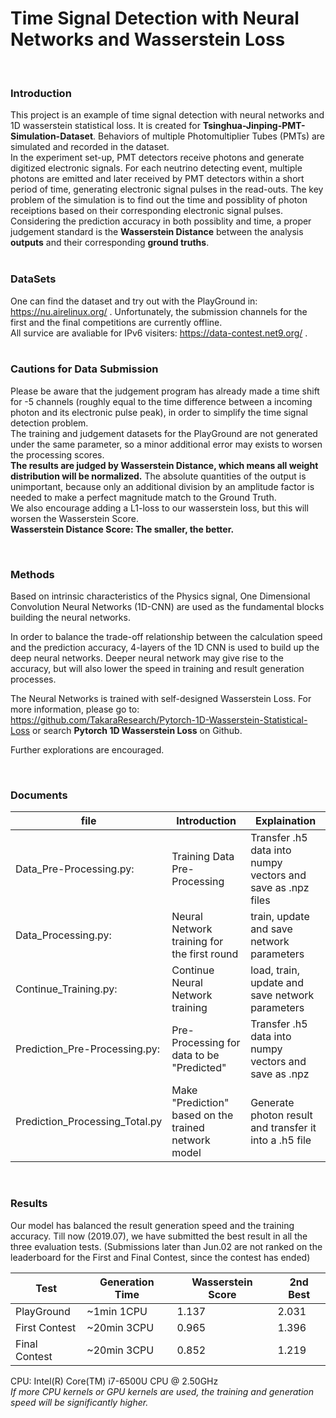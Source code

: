 # Time Signal Detection with Neural Networks and Wasserstein Loss
&nbsp;  
### Introduction
This project is an example of time signal detection with neural networks and 1D wasserstein statistical loss. It is created for **Tsinghua-Jinping-PMT-Simulation-Dataset**. Behaviors of multiple Photomultiplier Tubes (PMTs) are simulated and recorded in the dataset.
&nbsp;  
In the experiment set-up, PMT detectors receive photons and generate digitized electronic signals. For each neutrino detecting event, multiple photons are emitted and later received by PMT detectors within a short period of time, generating electronic signal pulses in the read-outs. The key problem of the simulation is to find out the time and possiblity of photon receiptions based on their corresponding electronic signal pulses. Considering the prediction accuracy in both possiblity and time, a proper judgement standard is the **Wasserstein Distance** between the analysis **outputs** and their corresponding **ground truths**.  
&nbsp;  

### DataSets
One can find the dataset and try out with the PlayGround in: https://nu.airelinux.org/ . Unfortunately, the submission channels for the first and the final competitions are currently offline.  
All survice are avaliable for IPv6 visiters: https://data-contest.net9.org/ .  
&nbsp;  

### Cautions for Data Submission
Please be aware that the judgement program has already made a time shift for -5 channels (roughly equal to the time difference between a incoming photon and its electronic pulse peak), in order to simplify the time signal detection problem.     
The training and judgement datasets for the PlayGround are not generated under the same parameter, so a minor additional error may exists to worsen the processing scores.  
**The results are judged by Wasserstein Distance, which means all weight distribution will be normalized.** The absolute quantities of the output is unimportant, because only an additional division by an amplitude factor is needed to make a perfect magnitude match to the Ground Truth.     
We also encourage adding a L1-loss to our wasserstein loss, but this will worsen the Wasserstein Score.  
**Wasserstein Distance Score: The smaller, the better.**

&nbsp;   

### Methods
Based on intrinsic characteristics of the Physics signal, One Dimensional Convolution Neural Networks (1D-CNN) are used as the fundamental blocks building the neural networks.  

In order to balance the trade-off relationship between the calculation speed and the prediction accuracy, 4-layers of the 1D CNN is used to build up the deep neural networks. Deeper neural network may give rise to the accuracy, but will also lower the speed in training and result generation processes.

The Neural Networks is trained with self-designed Wasserstein Loss. For more information, please go to: https://github.com/TakaraResearch/Pytorch-1D-Wasserstein-Statistical-Loss or search **Pytorch 1D Wasserstein Loss** on Github.

Further explorations are encouraged.  

&nbsp;    

### Documents
|file | Introduction | Explaination |
|---|---|---|
|Data_Pre-Processing.py:       |Training Data Pre-Processing | Transfer .h5 data into numpy vectors and save as .npz files  
|Data_Processing.py:           |Neural Network training for the first round | train, update and save network parameters  
|Continue_Training.py:         |Continue Neural Network training | load, train, update and save network parameters
|Prediction_Pre-Processing.py: |Pre-Processing for data to be "Predicted" | Transfer .h5 data into numpy vectors and save as .npz
|Prediction_Processing_Total.py|Make "Prediction" based on the trained network model| Generate photon result and transfer it into a .h5 file

&nbsp;  

### Results
Our model has balanced the result generation speed and the training accuracy. Till now (2019.07), we have submitted the best result in all the three evaluation tests. (Submissions later than Jun.02 are not ranked on the leaderboard for the First and Final Contest, since the contest has ended)

| Test | Generation Time | Wasserstein Score|2nd Best |
|---|---|---|---|
|PlayGround | ~1min 1CPU | 1.137 | 2.031 |
|First Contest | ~20min 3CPU | 0.965 | 1.396 |
|Final Contest | ~20min 3CPU | 0.852 | 1.219 |

CPU: Intel(R) Core(TM) i7-6500U CPU @ 2.50GHz   
*If more CPU kernels or GPU kernels are used, the training and generation speed will be significantly higher.*


